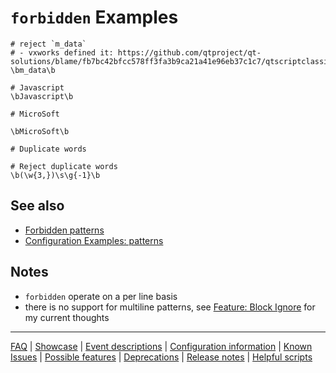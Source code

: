 # `forbidden` Examples

```
# reject `m_data`
# - vxworks defined it: https://github.com/qtproject/qt-solutions/blame/fb7bc42bfcc578ff3fa3b9ca21a41e96eb37c1c7/qtscriptclassic/src/qscriptbuffer_p.h#L46
\bm_data\b

# Javascript
\bJavascript\b

# MicroSoft

\bMicroSoft\b

# Duplicate words

# Reject duplicate words
\b(\w{3,})\s\g{-1}\b
```

## See also

- [Forbidden patterns](./Feature:-Forbidden-patterns.md)
- [Configuration Examples: patterns](./Configuration-Examples:-patterns.md)

## Notes

- `forbidden` operate on a per line basis
- there is no support for multiline patterns, see [Feature: Block Ignore](./Feature:-Block-Ignore.md) for my current thoughts

---
[FAQ](FAQ.md) | [Showcase](Showcase.md) | [Event descriptions](Event-descriptions.md) | [Configuration information](Configuration-information.md) | [Known Issues](Known-Issues.md) | [Possible features](Possible-features.md) | [Deprecations](Deprecations.md) | [Release notes](Release-notes.md) | [Helpful scripts](Helpful-scripts.md)
